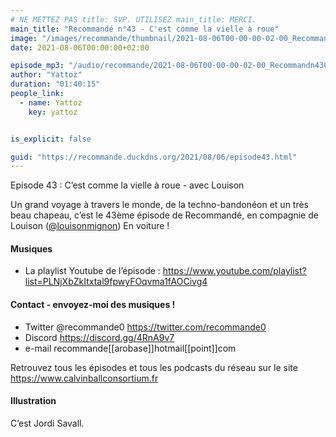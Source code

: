 ```yaml
---
# NE METTEZ PAS title: SVP. UTILISEZ main_title: MERCI.
main_title: "Recommandé n°43 - C'est comme la vielle à roue"
image: "/images/recommande/thumbnail/2021-08-06T00-00-00-02-00_Recommandn43Cestcommelavielleroue.jpg"
date: 2021-08-06T00:00:00+02:00

episode_mp3: "/audio/recommande/2021-08-06T00-00-00-02-00_Recommandn43Cestcommelavielleroue.mp3"
author: "Yattoz"
duration: "01:40:15"
people_link: 
  - name: Yattoz
    key: yattoz


is_explicit: false

guid: "https://recommande.duckdns.org/2021/08/06/episode43.html"
---
```


<PodcastHeader/>

<!-- ECRIRE LA DESCRIPTION DE L'EPISODE SOUS CETTE LIGNE -->


 Episode 43 : C’est comme la vielle à roue - avec Louison 

<p>Un grand voyage à travers le monde, de la techno-bandonéon et un très beau chapeau, c’est le 43ème épisode de Recommandé, en compagnie de Louison (<a href="https://twitter.com/louisonmignon" rel="nofollow">@louisonmignon</a>) En voiture !</p>

<h4>Musiques</h4>

<ul>
  <li>La playlist Youtube de l’épisode : <a href="https://www.youtube.com/playlist?list=PLNjXbZkItxtal9fpwyFOqvma1fAOCivg4" rel="nofollow">https://www.youtube.com/playlist?list=PLNjXbZkItxtal9fpwyFOqvma1fAOCivg4</a></li>
</ul>

<h4>Contact - envoyez-moi des musiques !</h4>

<ul>
  <li>Twitter @recommande0 <a href="https://twitter.com/recommande0" rel="nofollow">https://twitter.com/recommande0</a></li>
  <li>Discord <a href="https://discord.gg/4RnA9v7" rel="nofollow">https://discord.gg/4RnA9v7</a></li>
  <li>e-mail recommande[[arobase]]hotmail[[point]]com</li>
</ul>

<p>Retrouvez tous les épisodes et tous les podcasts du réseau sur le site <a href="https://www.calvinballconsortium.fr" rel="nofollow">https://www.calvinballconsortium.fr</a></p>

<h4>Illustration</h4>

<p>C’est Jordi Savall.</p>


